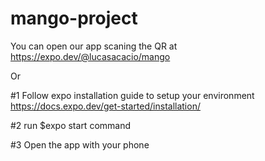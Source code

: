 # mango-project

You can open our app scaning the QR at https://expo.dev/@lucasacacio/mango

Or

#1 Follow expo installation guide  to setup your environment https://docs.expo.dev/get-started/installation/

#2 run $expo start command

#3 Open the app with your phone
